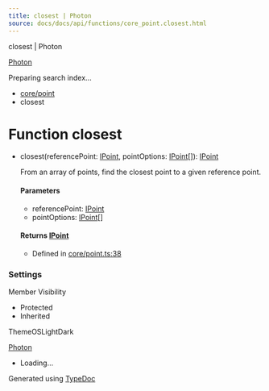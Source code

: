 ```yaml
---
title: closest | Photon
source: docs/docs/api/functions/core_point.closest.html
---
```


closest | Photon

[Photon](../index.html)




Preparing search index...

* [core/point](../modules/core_point.html)
* closest

# Function closest

* closest(referencePoint: [IPoint](../interfaces/core_schema.IPoint.html), pointOptions: [IPoint](../interfaces/core_schema.IPoint.html)[]): [IPoint](../interfaces/core_schema.IPoint.html)

  From an array of points, find the closest point to a given reference point.

  #### Parameters

  + referencePoint: [IPoint](../interfaces/core_schema.IPoint.html)
  + pointOptions: [IPoint](../interfaces/core_schema.IPoint.html)[]

  #### Returns [IPoint](../interfaces/core_schema.IPoint.html)

  + Defined in [core/point.ts:38](https://github.com/mwhite454/photon/blob/main/packages/photon/src/core/point.ts#L38)

### Settings

Member Visibility

* Protected
* Inherited

ThemeOSLightDark

[Photon](../index.html)

* Loading...

Generated using [TypeDoc](https://typedoc.org/)
